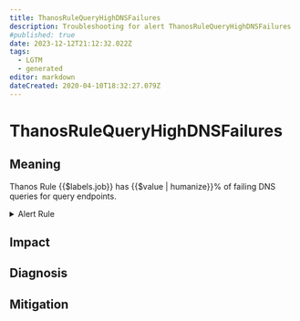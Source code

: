 ```yaml
---
title: ThanosRuleQueryHighDNSFailures
description: Troubleshooting for alert ThanosRuleQueryHighDNSFailures
#published: true
date: 2023-12-12T21:12:32.022Z
tags: 
  - LGTM
  - generated
editor: markdown
dateCreated: 2020-04-10T18:32:27.079Z
---
```


# ThanosRuleQueryHighDNSFailures

## Meaning
[//]: # "Short paragraph that explains what the alert means"
Thanos Rule {{$labels.job}} has {{$value | humanize}}% of failing DNS queries for query endpoints.

<details>
  <summary>Alert Rule</summary>

{{% rule "thanos/thanos-ruler.yml" "ThanosRuleQueryHighDNSFailures" %}}

{{% comment %}}

```yaml
alert: ThanosRuleQueryHighDNSFailures
expr: (sum by (job, instance) (rate(thanos_rule_query_apis_dns_failures_total{job=~".*thanos-rule.*"}[5m])) / sum by (job, instance) (rate(thanos_rule_query_apis_dns_lookups_total{job=~".*thanos-rule.*"}[5m])) * 100 > 1)
for: 15m
labels:
    severity: warning
annotations:
    summary: Thanos Rule Query High D N S Failures (instance {{ $labels.instance }})
    description: |-
        Thanos Rule {{$labels.job}} has {{$value | humanize}}% of failing DNS queries for query endpoints.
          VALUE = {{ $value }}
          LABELS = {{ $labels }}
    runbook: https://github.com/srerun/prometheus-alerts/blob/main/content/runbooks/thanos-ruler/ThanosRuleQueryHighDNSFailures.md

```

{{% /comment %}}

</details>


## Impact
[//]: # "What could / will happen if the alert is not addressed"



## Diagnosis
[//]: # "Steps to take to identify the cause of the problem"



## Mitigation
[//]: # "The steps necessary to resolve the alert"

